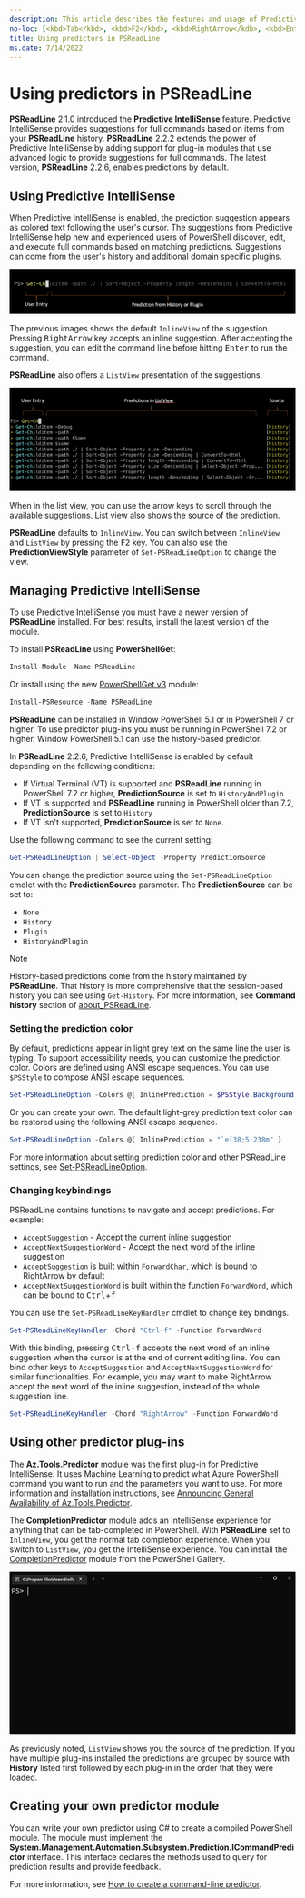 ```yaml
---
description: This article describes the features and usage of Predictive IntelliSense in PSReadLine.
no-loc: [<kbd>Tab</kbd>, <kbd>F2</kbd>, <kbd>RightArrow</kdb>, <kbd>Enter</kbd>]
title: Using predictors in PSReadLine
ms.date: 7/14/2022
---
```

# Using predictors in PSReadLine

**PSReadLine** 2.1.0 introduced the **Predictive IntelliSense** feature. Predictive IntelliSense
provides suggestions for full commands based on items from your **PSReadLine** history.
**PSReadLine** 2.2.2 extends the power of Predictive IntelliSense by adding support for plug-in
modules that use advanced logic to provide suggestions for full commands. The latest version,
**PSReadLine** 2.2.6, enables predictions by default.

## Using Predictive IntelliSense

When Predictive IntelliSense is enabled, the prediction suggestion appears as colored text following
the user's cursor. The suggestions from Predictive IntelliSense help new and experienced users of
PowerShell discover, edit, and execute full commands based on matching predictions. Suggestions can
come from the user's history and additional domain specific plugins.

![Inline view of a prediction](media/using-predictors/predictor-inline-1.png)

The previous images shows the default `InlineView` of the suggestion. Pressing <kbd>RightArrow</kbd>
key accepts an inline suggestion. After accepting the suggestion, you can edit the command line
before hitting <kbd>Enter</kbd> to run the command.

**PSReadLine** also offers a `ListView` presentation of the suggestions.

![List view of predictions](media/using-predictors/predictor-listview-1.png)

When in the list view, you can use the arrow keys to scroll through the available suggestions. List
view also shows the source of the prediction.

**PSReadLine** defaults to `InlineView`. You can switch between `InlineView` and `ListView` by
pressing the <kbd>F2</kbd> key. You can also use the **PredictionViewStyle** parameter of
`Set-PSReadLineOption` to change the view.

## Managing Predictive IntelliSense

To use Predictive IntelliSense you must have a newer version of **PSReadLine** installed. For best
results, install the latest version of the module.

To install **PSReadLine** using **PowerShellGet**:

```powershell
Install-Module -Name PSReadLine
```

Or install using the new [PowerShellGet v3][PSGetv3] module:

```powershell
Install-PSResource -Name PSReadLine
```

**PSReadLine** can be installed in Window PowerShell 5.1 or in PowerShell 7 or higher. To use
predictor plug-ins you must be running in PowerShell 7.2 or higher. Window PowerShell 5.1 can use
the history-based predictor.

In **PSReadLine** 2.2.6, Predictive IntelliSense is enabled by default depending on the following
conditions:

- If Virtual Terminal (VT) is supported and **PSReadLine** running in PowerShell 7.2 or higher,
  **PredictionSource** is set to `HistoryAndPlugin`
- If VT is supported and **PSReadLine** running in PowerShell older than 7.2, **PredictionSource**
  is set to `History`
- If VT isn't supported, **PredictionSource** is set to `None`.

Use the following command to see the current setting:

```powershell
Get-PSReadLineOption | Select-Object -Property PredictionSource
```

You can change the prediction source using the `Set-PSReadLineOption` cmdlet with the
**PredictionSource** parameter. The **PredictionSource** can be set to:

- `None`
- `History`
- `Plugin`
- `HistoryAndPlugin`

> [!NOTE]
> History-based predictions come from the history maintained by **PSReadLine**. That history is more
> comprehensive that the session-based history you can see using `Get-History`. For more
> information, see **Command history** section of [about_PSReadLine][psr-history].

### Setting the prediction color

By default, predictions appear in light grey text on the same line the user is typing. To support
accessibility needs, you can customize the prediction color. Colors are defined using ANSI escape
sequences. You can use `$PSStyle` to compose ANSI escape sequences.

```powershell
Set-PSReadLineOption -Colors @{ InlinePrediction = $PSStyle.Background.Blue }
```

Or you can create your own. The default light-grey prediction text color can be restored using the
following ANSI escape sequence.

```powershell
Set-PSReadLineOption -Colors @{ InlinePrediction = "`e[38;5;238m" }
```

For more information about setting prediction color and other PSReadLine settings, see
[Set-PSReadLineOption][Set-PSReadLineOption].

### Changing keybindings

PSReadLine contains functions to navigate and accept predictions. For example:

- `AcceptSuggestion` - Accept the current inline suggestion
- `AcceptNextSuggestionWord` - Accept the next word of the inline suggestion
- `AcceptSuggestion` is built within `ForwardChar`, which is bound to
  <kdb>RightArrow</kbd> by default
- `AcceptNextSuggestionWord` is built within the function `ForwardWord`, which can be bound to
  <kbd>Ctrl</kbd>+<kbd>f</kbd>

You can use the `Set-PSReadLineKeyHandler` cmdlet to change key bindings.

```powershell
Set-PSReadLineKeyHandler -Chord "Ctrl+f" -Function ForwardWord
```

With this binding, pressing <kbd>Ctrl</kbd>+<kbd>f</kbd> accepts the next word of an inline
suggestion when the cursor is at the end of current editing line. You can bind other keys to
`AcceptSuggestion` and `AcceptNextSuggestionWord` for similar functionalities. For example, you may
want to make <kdb>RightArrow</kbd> accept the next word of the inline suggestion, instead of the
whole suggestion line.

```powershell
Set-PSReadLineKeyHandler -Chord "RightArrow" -Function ForwardWord
```

## Using other predictor plug-ins

The **Az.Tools.Predictor** module was the first plug-in for Predictive IntelliSense. It uses Machine
Learning to predict what Azure PowerShell command you want to run and the parameters you want to
use. For more information and installation instructions, see
[Announcing General Availability of Az.Tools.Predictor][azpredictor].

The **CompletionPredictor** module adds an IntelliSense experience for anything that can be
tab-completed in PowerShell. With **PSReadLine** set to `InlineView`, you get the normal tab
completion experience. When you switch to `ListView`, you get the IntelliSense experience. You can
install the [CompletionPredictor][CompletionPredictor] module from the PowerShell Gallery.

![PowerShell IntelliSense using the CompletionPredictor](media/using-predictors/completion-predictor.gif)

As previously noted, `ListView` shows you the source of the prediction. If you have multiple
plug-ins installed the predictions are grouped by source with **History** listed first followed by
each plug-in in the order that they were loaded.

## Creating your own predictor module

You can write your own predictor using C# to create a compiled PowerShell module. The module must
implement the **System.Management.Automation.Subsystem.Prediction.ICommandPredictor** interface.
This interface declares the methods used to query for prediction results and provide feedback.

For more information, see [How to create a command-line predictor][custom-predictor].

<!-- link references -->
[azpredictor]: https://techcommunity.microsoft.com/t5/azure-tools-blog/announcing-general-availability-of-az-tools-predictor/ba-p/3297956
[Set-PSReadLineOption]: xref:PSReadLine.Set-PSReadLineOption
[PSGetv3]: https://www.powershellgallery.com/packages/PowerShellGet/3.0.14-beta14
[CompletionPredictor]: https://www.powershellgallery.com/packages/CompletionPredictor
[psr-history]: /powershell/module/psreadline/about/about_psreadline#command-history
[custom-predictor]: /powershell/scripting/dev-cross-plat/create-cmdline-predictor

